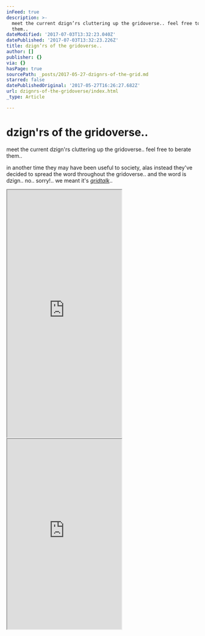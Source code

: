 ```yaml
---
inFeed: true
description: >-
  meet the current dzign’rs cluttering up the gridoverse.. feel free to berate
  them..
dateModified: '2017-07-03T13:32:23.040Z'
datePublished: '2017-07-03T13:32:23.226Z'
title: dzign’rs of the gridoverse..
author: []
publisher: {}
via: {}
hasPage: true
sourcePath: _posts/2017-05-27-dzignrs-of-the-grid.md
starred: false
datePublishedOriginal: '2017-05-27T16:26:27.682Z'
url: dzignrs-of-the-gridoverse/index.html
_type: Article

---
```

# dzign'rs of the gridoverse..

meet the current dzign'rs cluttering up the gridoverse.. feel free to berate them..

in another time they may have been useful to society, alas instead they've decided to spread the word throughout the gridoverse.. and the word is dzign.. no.. sorry!.. we meant it's _[gridtalk][0]_..

<iframe src="https://the-grid.github.io/ed-userhtml/?g=eJyt0UEKgzAQheGrZJedqdJViV6lJHGaDCZGxoHQ2zcWNwVBF10OD34-GO1gZqBBGxEIXr0MzMtDqVJKwwW5bo3LSXEATzhKwYY8cC-fNpp5koPG5IXNNAL18iZFAPSh7veuHiu5n6K1aOy3t2aHJiaVcozvrcyEbmqW2dekMoO2JNSpCl2ETKa9zuraS6w9fAQ7I5kR3P89W_VIo_b_fQDExp1n" height="650" style=""></iframe>

<iframe src="https://the-grid.github.io/ed-userhtml/?g=eJxNkU9rwzAMxe_9FMaDNYHWbsvW0T_pITDGLj3tNsZwbSV12tjBVsO6se8-pU1hN8v68Z70tK4BFWuCbyDgOePFbqlMbV3kTHuH4DDj88VsOpk9PM253AzWxrbMmo4cB--Rb9aSvqgRdbANbpLi5DRa7xIzYnFEbMp-Boy1KrCK6qKKLGNGlIDPR6jJIebnN1VuVQ1JTN8nHyuibcGS_0x-fjUJSaUsAJ6C65heSAdQCD1HCitqCGuoZ80VEzFoKrmUtJMDjaJQGnbeH4QDlOA-X3IZzUFU8e6r2NXHbHrfQoi0RNbOxIJ3MjS3aFQgj603ICgiSiyHwgdI-r3S1eA3MV6fuklGbHhNZEivm9-4iuQzTNPVWvZ5XRPVRxXjJVTt60sonBmFarwPUGR8j9jEpZS4hzJYI5SV5tuWrofcqW58RBJ4vN3jD_IBm8Q" height="500" style=""></iframe>



[0]: http://gridtalk.info/